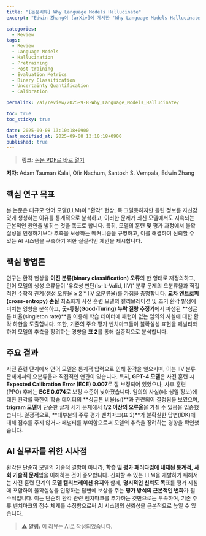 ```yaml
---
title: "[논문리뷰] Why Language Models Hallucinate"
excerpt: "Edwin Zhang이 [arXiv]에 게시한 'Why Language Models Hallucinate' 논문에 대한 자세한 리뷰입니다."

categories:
  - Review
tags:
  - Review
  - Language Models
  - Hallucination
  - Pretraining
  - Post-training
  - Evaluation Metrics
  - Binary Classification
  - Uncertainty Quantification
  - Calibration

permalink: /ai/review/2025-9-8-Why_Language_Models_Hallucinate/

toc: true
toc_sticky: true

date: 2025-09-08 13:10:18+0900
last_modified_at: 2025-09-08 13:10:18+0900
published: true
---
```

> **링크:** [논문 PDF로 바로 열기](https://arxiv.org/abs/2509.04664)

**저자:** Adam Tauman Kalai, Ofir Nachum, Santosh S. Vempala, Edwin Zhang



## 핵심 연구 목표
본 논문은 대규모 언어 모델(LLM)이 "환각" 현상, 즉 그럴듯하지만 틀린 정보를 자신감 있게 생성하는 이유를 통계적으로 분석하고, 이러한 문제가 최신 모델에서도 지속되는 근본적인 원인을 밝히는 것을 목표로 합니다. 특히, 모델의 훈련 및 평가 과정에서 불확실성을 인정하기보다 추측을 보상하는 메커니즘을 규명하고, 이를 해결하여 신뢰할 수 있는 AI 시스템을 구축하기 위한 실질적인 제안을 제시합니다.

## 핵심 방법론
연구는 환각 현상을 **이진 분류(binary classification) 오류**의 한 형태로 재정의하고, 언어 모델의 생성 오류율이 '유효성 판단(Is-It-Valid, IIV)' 분류 문제의 오분류율과 직접적인 수학적 관계(생성 오류율 ≥ 2 * IIV 오분류율)를 가짐을 증명합니다. **교차 엔트로피(cross-entropy) 손실** 최소화가 사전 훈련 모델의 캘리브레이션 및 초기 환각 발생에 미치는 영향을 분석하고, **굿-튜링(Good-Turing) 누락 질량 추정기**에서 파생된 **싱글톤 비율(singleton rate)**을 이용해 학습 데이터에 패턴이 없는 임의의 사실에 대한 환각 하한을 도출합니다. 또한, 기존의 주요 평가 벤치마크들이 불확실성 표현을 페널티화하여 모델의 추측을 장려하는 경향을 **표 2**를 통해 실증적으로 분석합니다.

## 주요 결과
사전 훈련 단계에서 언어 모델은 통계적 압력으로 인해 환각을 일으키며, 이는 IIV 분류 문제에서의 오분류율과 직접적인 연관이 있습니다. 특히, **GPT-4 모델**은 사전 훈련 시 **Expected Calibration Error (ECE) 0.007**로 잘 보정되어 있었으나, 사후 훈련(PPO) 후에는 **ECE 0.074**로 보정 수준이 낮아졌습니다. 임의의 사실(예: 생일 정보)에 대한 환각률 하한이 학습 데이터의 **싱글톤 비율(sr)**과 관련되어 결정됨을 보였으며, **trigram 모델**이 단순한 글자 세기 문제에서 **1/2 이상의 오류율**을 가질 수 있음을 입증했습니다. 결정적으로, **대부분의 주류 평가 벤치마크(표 2)**가 불확실한 답변(IDK)에 대해 점수를 주지 않거나 페널티를 부여함으로써 모델의 추측을 장려하는 경향을 확인했습니다.

## AI 실무자를 위한 시사점
환각은 단순히 모델의 기술적 결함이 아니라, **학습 및 평가 패러다임에 내재된 통계적, 사회 기술적 문제**임을 이해하는 것이 중요합니다. 신뢰할 수 있는 LLM을 개발하기 위해서는 사전 훈련 단계의 **모델 캘리브레이션 유지**와 함께, **명시적인 신뢰도 목표**를 평가 지침에 포함하여 불확실성을 인정하는 답변에 보상을 주는 **평가 방식의 근본적인 변화**가 필수적입니다. 이는 단순히 환각 관련 벤치마크를 추가하는 것만으로는 부족하며, 기존 주류 벤치마크의 점수 체계를 수정함으로써 AI 시스템의 신뢰성을 근본적으로 높일 수 있습니다.

> ⚠️ **알림:** 이 리뷰는 AI로 작성되었습니다.